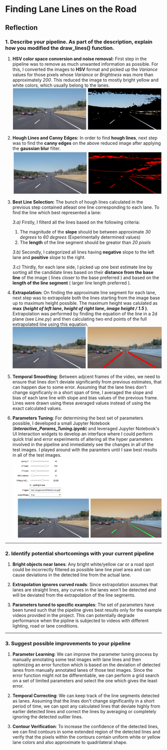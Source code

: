 # **Finding Lane Lines on the Road** 




## Reflection

### 1. Describe your pipeline. As part of the description, explain how you modified the draw_lines() function.


1. **HSV color space conversion and noise removal:** First step in the pipeline was to remove as much unwanted information as possible. For this, I converted the images to **HSV** format and picked up the *Variance* values for those pixels whose *Variance* or *Brightness* was more than approximately *200*. This reduced the image to mostly bright yellow and white colors, which usually belong to the lanes.
![HSV Filter](writeup_images/hsvfilter.png "Applying HSV Variance filter")

2. **Hough Lines and Canny Edges:** In order to find **hough lines**, next step was to find the **canny edges** on the above reduced image after applying the **gaussian blur** filter.
![HSV Filter](writeup_images/hough.png "Finding Hough Lines")


3. **Best Line Selection:** The bunch of hough lines calculated in the previous step contained atleast one line corresponding to each lane. To find the line which best represented a lane:
	
	*3.a)* Firstly, I filterd all the lines based on the following criteria:
	1. The magnitude of the **slope** should be between approximate *30 degrees* to *60 degrees* (Experimentally determined values)
	2. The **length** of the line segment should be greator than *20 pixels*

	*3.b)* Secondly, I categorized all lines having **negative** slope to the left lane and **positive** slope to the right.
	
	*3.c)* Thirdly, for each lane side, I picked up one best estimate line by sorting all the candidate lines based on their **distance from the base line** of the image ( lines closer to the base preferred ) and based on the **length of the line segment** ( larger line length preferred ).
4. **Extrapolation:** On finding the approximate line segment for each lane, next step was to extrapolate both the lines starting from the image base up to maximum height possible. The maximum height was calulated as **max** **(*height of left lane*, *height of right lane*, *image height / 1.5* )**. Extrapolation was performed by finding the equation of the line in a 2d plane (see *Line.py*) and then calculating two end points of the full extrapolated line using this equation.
![HSV Filter](writeup_images/approxLanes.png "Extrapolated Lines")
5. **Temporal Smoothing**: Between adjcent frames of the video, we need to ensure that lines don't deviate significantly from previous estimates, that can happen due to some error. Assuming that the lane lines don't change significanly in a short span of time, I averaged the slope and bias of each lane line with slope and bias values of the previous frame. Lines were drawn using these averaged values instead of using the exact calculated values.

6. **Parameters Tuning**: For determining the best set of parameters possible, I developed a small Jupyter Notebook (***Interactive_Params_Tuning.ipynb***) and leveraged Jupyter Notebook's UI Interaction widgets to develop an interface where I could perform quick trial and error experiments of altering all the hyper parameters involved in the pipeline and immediately see the changes in all of the test images. I played around with the paramters until I saw best results in all of the test images.
![HSV Filter](writeup_images/paramTuning.png "Extrapolated Lines")

---
### 2. Identify potential shortcomings with your current pipeline



1. **Bright objects near lanes**: Any bright white/yellow car or a road spot could be incorrectly filtered as possible lane line pixel area and can cause deviations in the detected line from the actual lane.

2. **Extrapolation ignores curved roads**: Since extrapolation assumes that lanes are straight lines, any curves in the lanes won't be detected and will be deviated from the extrapolation of the line segments.
3. **Parameters tuned to specific examples**: The set of parameters have been tuned such that the pipeline gives best results only for the example videos provided in the project. This can potentially degrade performance when the pipline is subjected to videos with different lighting, road or lane conditions.

---

### 3. Suggest possible improvements to your pipeline

1. **Parameter Learning**: We can improve the parameter tuning process by manually annotating some test images with lane lines and then optimizing an error function which is based on the deviation of detected lanes from manually annotated lanes of those test images. Since the error function might not be differentiable, we can perform a grid search on a set of limited parameters and select the one which gives the least error.

2. **Temporal Correcting**: We can keep track of the line segments detected as lanes. Assuming that the lines don't change significantly in a short period of time, we can spot any calculated lines that deviate highly from earlier detected lines and correct the lines by averaging or completely ignoring the detected outlier lines.

3. **Contour Verification**: To increase the confidence of the detected lines, we can find contours in some extended region of the detected lines and verify that the pixels within the contours contain uniform white or yellow lane colors and also approximate to quadrilateral shape.

